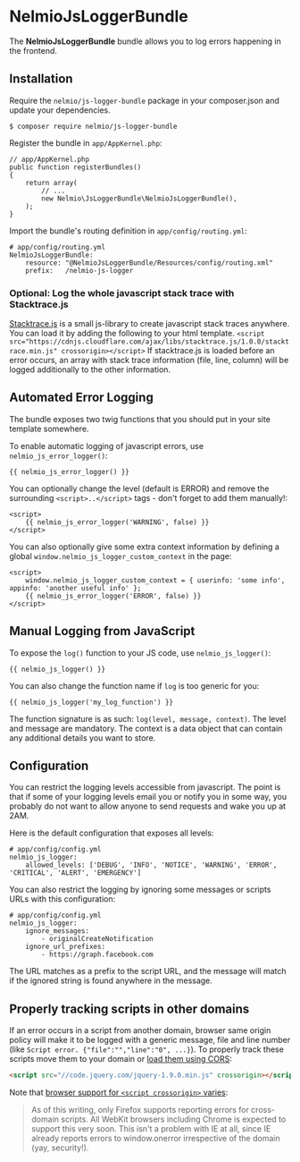 NelmioJsLoggerBundle
====================

The **NelmioJsLoggerBundle** bundle allows you to log errors happening in the frontend.

## Installation ##

Require the `nelmio/js-logger-bundle` package in your composer.json and update your dependencies.

    $ composer require nelmio/js-logger-bundle

Register the bundle in `app/AppKernel.php`:

    // app/AppKernel.php
    public function registerBundles()
    {
        return array(
            // ...
            new Nelmio\JsLoggerBundle\NelmioJsLoggerBundle(),
        );
    }

Import the bundle's routing definition in `app/config/routing.yml`:

    # app/config/routing.yml
    NelmioJsLoggerBundle:
        resource: "@NelmioJsLoggerBundle/Resources/config/routing.xml"
        prefix:   /nelmio-js-logger

### Optional: Log the whole javascript stack trace with Stacktrace.js
[Stacktrace.js](http://www.stacktracejs.com/) is a small js-library to create javascript stack traces anywhere. You can load it by adding the following to your html template.
`
    <script src="https://cdnjs.cloudflare.com/ajax/libs/stacktrace.js/1.0.0/stacktrace.min.js" crossorigin></script>
`
If stacktrace.js is loaded before an error occurs, an array with stack trace information (file, line, column) will be logged additionally to the other information.

## Automated Error Logging ##

The bundle exposes two twig functions that you should put in your site
template somewhere.

To enable automatic logging of javascript errors, use `nelmio_js_error_logger()`:

    {{ nelmio_js_error_logger() }}

You can optionally change the level (default is ERROR) and remove the surrounding
`<script>..</script>` tags - don't forget to add them manually!:

    <script>
        {{ nelmio_js_error_logger('WARNING', false) }}
    </script>

You can also optionally give some extra context information by defining a global
`window.nelmio_js_logger_custom_context` in the page:

    <script>
        window.nelmio_js_logger_custom_context = { userinfo: 'some info', appinfo: 'another useful info' };
        {{ nelmio_js_error_logger('ERROR', false) }}
    </script>

## Manual Logging from JavaScript ##

To expose the `log()` function to your JS code, use `nelmio_js_logger()`:

    {{ nelmio_js_logger() }}

You can also change the function name if `log` is too generic for you:

    {{ nelmio_js_logger('my_log_function') }}

The function signature is as such: `log(level, message, context)`. The level and
message are mandatory. The context is a data object that can contain any additional
details you want to store.

## Configuration ##

You can restrict the logging levels accessible from javascript. The point
is that if some of your logging levels email you or notify you in some way,
you probably do not want to allow anyone to send requests and wake you up
at 2AM.

Here is the default configuration that exposes all levels:

    # app/config/config.yml
    nelmio_js_logger:
        allowed_levels: ['DEBUG', 'INFO', 'NOTICE', 'WARNING', 'ERROR', 'CRITICAL', 'ALERT', 'EMERGENCY']

You can also restrict the logging by ignoring some messages or scripts URLs
with this configuration:

    # app/config/config.yml
    nelmio_js_logger:
        ignore_messages:
            - originalCreateNotification
        ignore_url_prefixes:
            - https://graph.facebook.com

The URL matches as a prefix to the script URL, and the message will match if
the ignored string is found anywhere in the message.

## Properly tracking scripts in other domains

If an error occurs in a script from another domain, browser same origin policy will
make it to be logged with a generic message, file and line number (like
`Script error. {"file":"","line":"0", ...}`). To properly track these scripts move
them to your domain or [load them using CORS](https://developer.mozilla.org/en-US/docs/HTML/CORS_settings_attributes):

```html
<script src="//code.jquery.com/jquery-1.9.0.min.js" crossorigin></script>
```

Note that [browser support for `<script crossorigin>` varies](http://blog.errorception.com/2012/12/catching-cross-domain-js-errors.html):

> As of this writing, only Firefox supports reporting errors for cross-domain
> scripts. All WebKit browsers including Chrome is expected to support this very
> soon. This isn't a problem with IE at all, since IE already reports errors
> to window.onerror irrespective of the domain (yay, security!).
